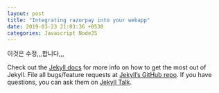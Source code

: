 ```yaml
---
layout: post
title: "Integrating razorpay into your webapp"
date: 2019-03-23 21:03:36 +0530
categories: Javascript NodeJS
---
```


이것은 수정,,,합니다,,,


Check out the [Jekyll docs][jekyll-docs] for more info on how to get the most out of Jekyll. File all bugs/feature requests at [Jekyll’s GitHub repo][jekyll-gh]. If you have questions, you can ask them on [Jekyll Talk][jekyll-talk].

[jekyll-docs]: https://jekyllrb.com/docs/home
[jekyll-gh]: https://github.com/jekyll/jekyll
[jekyll-talk]: https://talk.jekyllrb.com/
